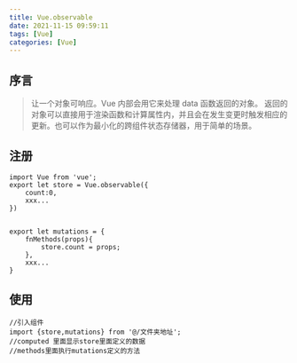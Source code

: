 ```yaml
---
title: Vue.observable
date: 2021-11-15 09:59:11
tags: [Vue]
categories: [Vue]
---
```


## 序言
>让一个对象可响应。Vue 内部会用它来处理 data 函数返回的对象。
>返回的对象可以直接用于渲染函数和计算属性内，并且会在发生变更时触发相应的更新。也可以作为最小化的跨组件状态存储器，用于简单的场景。

<!-- more -->
## 注册

```
import Vue from 'vue';
export let store = Vue.observable({
    count:0,
    xxx...
})


export let mutations = {
    fnMethods(props){
        store.count = props;
    },
    xxx...
}
```

## 使用

```
//引入组件
import {store,mutations} from '@/文件夹地址';
//computed 里面显示store里面定义的数据
//methods里面执行mutations定义的方法
```